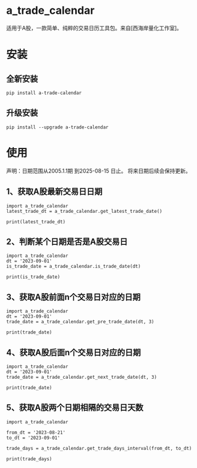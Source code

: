 # a_trade_calendar

适用于A股，一款简单、纯粹的交易日历工具包。来自[西海岸量化工作室]。

# 安装

## 全新安装

```
pip install a-trade-calendar
```

## 升级安装

```
pip install --upgrade a-trade-calendar
```

# 使用

声明：日期范围从2005.1.1期 到2025-08-15 日止。
将来日期后续会保持更新。

## 1、获取A股最新交易日日期

```
import a_trade_calendar
latest_trade_dt = a_trade_calendar.get_latest_trade_date()

print(latest_trade_dt)
```

## 2、判断某个日期是否是A股交易日

```
import a_trade_calendar
dt = '2023-09-01'
is_trade_date = a_trade_calendar.is_trade_date(dt)

print(is_trade_date)
```

## 3、获取A股前面n个交易日对应的日期

```
import a_trade_calendar
dt = '2023-09-01'
trade_date = a_trade_calendar.get_pre_trade_date(dt, 3)

print(trade_date)
```

## 4、获取A股后面n个交易日对应的日期

```
import a_trade_calendar
dt = '2023-09-01'
trade_date = a_trade_calendar.get_next_trade_date(dt, 3)

print(trade_date)
```

## 5、获取A股两个日期相隔的交易日天数

```
import a_trade_calendar

from_dt = '2023-08-21'
to_dt = '2023-09-01'

trade_days = a_trade_calendar.get_trade_days_interval(from_dt, to_dt)

print(trade_days)
```

